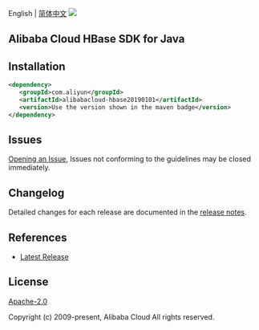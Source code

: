 English | [简体中文](README-CN.md)
![](https://aliyunsdk-pages.alicdn.com/icons/AlibabaCloud.svg)

## Alibaba Cloud HBase SDK for Java

## Installation

```xml
<dependency>
   <groupId>com.aliyun</groupId>
   <artifactId>alibabacloud-hbase20190101</artifactId>
   <version>Use the version shown in the maven badge</version>
</dependency>
```

## Issues
[Opening an Issue](https://github.com/aliyun/alibabacloud-java-async-sdk/issues/new), Issues not conforming to the guidelines may be closed immediately.

## Changelog
Detailed changes for each release are documented in the [release notes](./ChangeLog.txt).

## References
* [Latest Release](https://github.com/aliyun/alibabacloud-async-java-sdk/)

## License
[Apache-2.0](http://www.apache.org/licenses/LICENSE-2.0)

Copyright (c) 2009-present, Alibaba Cloud All rights reserved.